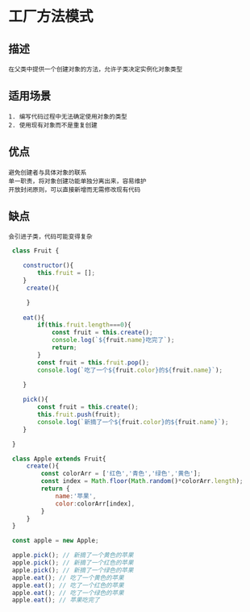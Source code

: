 # 工厂方法模式

## 描述
    在父类中提供一个创建对象的方法，允许子类决定实例化对象类型

## 适用场景

    1. 编写代码过程中无法确定使用对象的类型
    2. 使用现有对象而不是重复创建


## 优点
    避免创建者与具体对象的联系
    单一职责，将对象创建功能单独分离出来，容易维护
    开放封闭原则，可以直接新增而无需修改现有代码


## 缺点
    会引进子类，代码可能变得复杂

```JavaScript
 class Fruit {

    constructor(){
        this.fruit = [];
    }
     create(){

     }
     
    eat(){
        if(this.fruit.length===0){
            const fruit = this.create();
            console.log(`${fruit.name}吃完了`);
            return;
        }
        const fruit = this.fruit.pop();
        console.log(`吃了一个${fruit.color}的${fruit.name}`);

    }
     
    pick(){
        const fruit = this.create();
        this.fruit.push(fruit);
        console.log(`新摘了一个${fruit.color}的${fruit.name}`);
    }

 }

 class Apple extends Fruit{
     create(){
         const colorArr = ['红色','青色','绿色','黄色'];
         const index = Math.floor(Math.random()*colorArr.length);
         return {
             name:'苹果',
             color:colorArr[index],
         }
     }
 }

 const apple = new Apple;

 apple.pick(); // 新摘了一个黄色的苹果
 apple.pick(); // 新摘了一个红色的苹果
 apple.pick(); // 新摘了一个绿色的苹果
 apple.eat(); // 吃了一个黄色的苹果
 apple.eat(); // 吃了一个红色的苹果
 apple.eat(); // 吃了一个绿色的苹果
 apple.eat(); // 苹果吃完了
```
